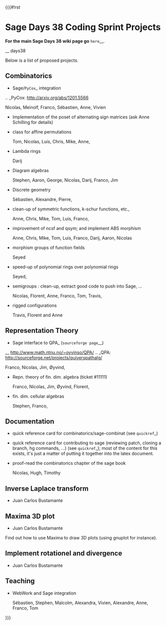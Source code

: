 {{{#!rst

Sage Days 38 Coding Sprint Projects
===================================

**For the main Sage Days 38 wiki page go** `here`__.

__ days38

Below is a list of proposed projects.

Combinatorics
-------------

* Sage/`PyCox`_ integration

.. _PyCox: http://arxiv.org/abs/1201.5566

  Nicolas, Meinolf, Franco, Sébastien, Anne, Vivien

* Implementation of the poset of alternating sign matrices (ask Anne Schilling for details)

* class for affine permutations

  Tom, Nicolas, Luis, Chris, Mike, Anne,

* Lambda rings

  Darij

* Diagram algebras

  Stephen, Aaron, George, Nicolas, Darij, Franco, Jim   

* Discrete geometry

  Sébastien, Alexandre, Pierre, 

* clean-up of symmetric functions, k-schur functions, etc.,

  Anne, Chris, Mike, Tom, Luis, Franco,

* improvement of ncsf and qsym; and implement ABS morphism

  Anne, Chris, Mike, Tom, Luis, Franco, Darij, Aaron, Nicolas

* morphism groups of function fields

  Seyed

* speed-up of polynomial rings over polynomial rings

  Seyed,

* semigroups : clean-up, extract good code to push into Sage, ...

  Nicolas, Florent, Anne, Franco, Tom, Travis, 

* rigged configurations

  Travis, Florent and Anne

Representation Theory
---------------------

* Sage interface to QPA_ (`sourceforge page`__)

__ http://www.math.ntnu.no/~oyvinso/QPA/
.. _QPA: http://sourceforge.net/projects/quiverspathalg/

  Franco, Nicolas, Jim, Øyvind, 

* Repn. theory of fin. dim. algebra (ticket #11111)

  Franco, Nicolas, Jim, Øyvind, Florent, 

* fin. dim. cellular algebras

  Stephen, Franco, 

Documentation
-------------

* quick reference card for combinatorics/sage-combinat (see `quickref`_)

* quick reference card for contributing to sage (reviewing patch, cloning a branch, hg commands, ...) (see `quickref`_); most of the content for this exists, it's just a matter of putting it together into the latex document.

* proof-read the combinatorics chapter of the sage book

  Nicolas, Hugh, Timothy

Inverse Laplace transform
-------------------------

* Juan Carlos Bustamante

Maxima 3D plot
--------------

* Juan Carlos Bustamante

Find out how to use Maxima to draw 3D plots (using gnuplot for instance).

Implement rotationel and divergence
-----------------------------------

* Juan Carlos Bustamante

Teaching
--------

* WebWork and Sage integration

  Sébastien, Stephen, Malcolm, Alexandra, Vivien, Alexandre, Anne, Franco, Tom

}}}
